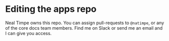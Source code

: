 # Editing the apps repo

Neal Timpe owns this repo. You can assign pull-requests to `@natimpe`, or any of the core docs team members. Find me on Slack or send me an email and I can give you access.